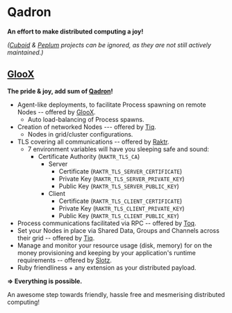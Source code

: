 # Qadron

**An effort to make distributed computing a joy!**

_([Cuboid](https://github.com/qadron/cuboid) & [Peplum](https://github.com/peplum) projects can be ignored,
as they are not still actively maintained.)_

## [GlooX](https://github.com/qadron/gloox)

**The pride & joy, add sum of [Qadron](https://github.com/qadron)!**

* Agent-like deployments, to facilitate Process spawning on remote Nodes -- offered by [GlooX](https://github.com/qadron/gloox).
  * Auto load-balancing of Process spawns.
* Creation of networked Nodes --- offered by [Tiq](https://github.com/qadron/tiq).
  * Nodes in grid/cluster configurations.
* TLS covering all communications -- offered by [Raktr](https://github.com/qadron/raktr).
  * 7 environment variables will have you sleeping safe and sound:
    * Certificate Authority (`RAKTR_TLS_CA`)
      * Server
        * Certificate (`RAKTR_TLS_SERVER_CERTIFICATE`)
        * Private Key (`RAKTR_TLS_SERVER_PRIVATE_KEY`)
        * Public Key (`RAKTR_TLS_SERVER_PUBLIC_KEY`)
      * Client
        * Certificate (`RAKTR_TLS_CLIENT_CERTIFICATE`)
        * Private Key (`RAKTR_TLS_CLIENT_PRIVATE_KEY`)
        * Public Key (`RAKTR_TLS_CLIENT_PUBLIC_KEY`)
* Process communications facilitated via RPC -- offered by [Toq](https://github.com/qadron/toq).
* Set your Nodes in place via Shared Data, Groups and Channels across their grid -- offered by [Tiq](https://github.com/qadron/tiq).
* Manage and monitor your resource usage (disk, memory) for on the money provisioning and keeping by your application's
    runtime requirements -- offered by [Slotz](https://github.com/qadron/slotz).
* Ruby friendliness + any extension as your distributed payload.

**=> Everything is possible.**

An awesome step towards friendly, hassle free and mesmerising distributed computing!

